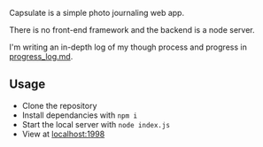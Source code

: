 Capsulate is a simple photo journaling web app.

There is no front-end framework and the backend is a node server.

I'm writing an in-depth log of my though process and progress in [progress_log.md](progress_log.md).

## Usage

- Clone the repository
- Install dependancies with `npm i`
- Start the local server with `node index.js`
- View at [localhost:1998](localhost:1998)

